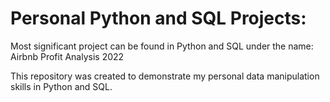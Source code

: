 # Personal Python and SQL Projects:

Most significant project can be found in Python and SQL under the name: Airbnb Profit Analysis 2022

This repository was created to demonstrate my personal data manipulation skills in Python and SQL.
